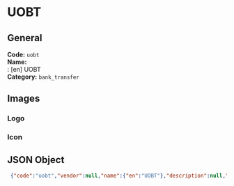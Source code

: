 # UOBT 
## General 
**Code:** `uobt`  
**Name:**  
:	[en] UOBT  
**Category:** `bank_transfer`  
## Images 
### Logo 
### Icon 
## JSON Object 
```json
 {"code":"uobt","vendor":null,"name":{"en":"UOBT"},"description":null,"countries":null,"category":"bank_transfer"}```  
